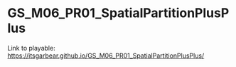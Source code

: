 # GS_M06_PR01_SpatialPartitionPlusPlus
Link to playable: https://itsgarbear.github.io/GS_M06_PR01_SpatialPartitionPlusPlus/
